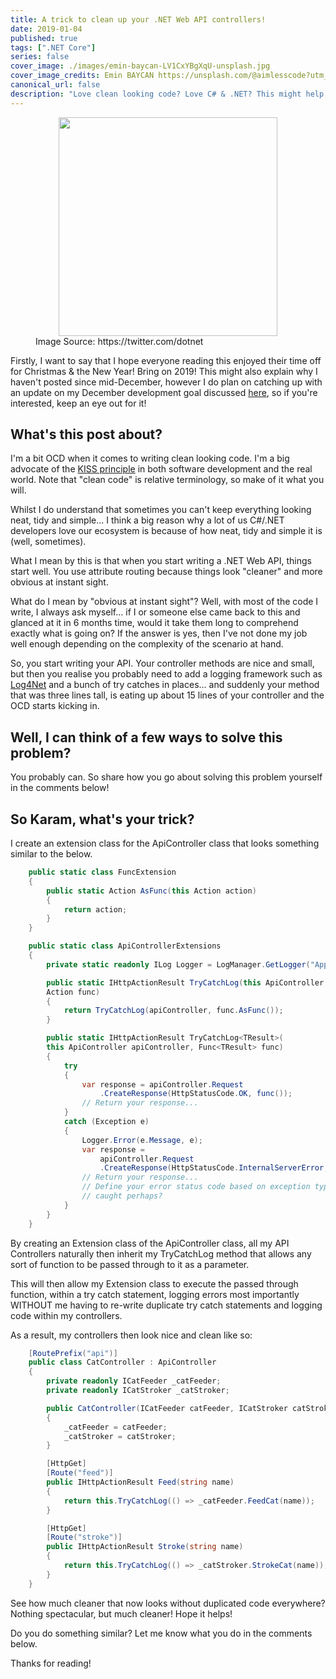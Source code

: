 ```yaml
---
title: A trick to clean up your .NET Web API controllers!
date: 2019-01-04
published: true
tags: [".NET Core"]
series: false
cover_image: ./images/emin-baycan-LV1CxYBgXqU-unsplash.jpg
cover_image_credits: Emin BAYCAN https://unsplash.com/@aimlesscode?utm_source=unsplash&utm_medium=referral&utm_content=creditCopyText
canonical_url: false
description: "Love clean looking code? Love C# & .NET? This might help!"
---
```

<figure>
    <img src="https://pbs.twimg.com/profile_images/531202538360414208/f_3aOvZe_400x400.png" style="display: block; margin-left: auto; margin-right: auto; width: 350px;"/>
    <figcaption>Image Source: https://twitter.com/dotnet</figcaption>
</figure>

Firstly, I want to say that I hope everyone reading this enjoyed their time off for Christmas & the New Year! Bring on 2019! This might also explain why I haven't posted since mid-December, however I do plan on catching up with an update on my December development goal discussed [here](http://www.karam.io/2018/AdonisJS-a-match-made-in-heaven/), so if you're interested, keep an eye out for it!

## What's this post about?
I'm a bit OCD when it comes to writing clean looking code. I'm a big advocate of the [KISS principle](https://en.wikipedia.org/wiki/KISS_principle) in both software development and the real world. Note that "clean code" is relative terminology, so make of it what you will.

Whilst I do understand that sometimes you can't keep everything looking neat, tidy and simple... I think a big reason why a lot of us C#/.NET developers love our ecosystem is because of how neat, tidy and simple it is (well, sometimes).

What I mean by this is that when you start writing a .NET Web API, things start well. You use attribute routing because things look "cleaner" and more obvious at instant sight.

What do I mean by "obvious at instant sight"? Well, with most of the code I write, I always ask myself... if I or someone else came back to this and glanced at it in 6 months time, would it take them long to comprehend exactly what is going on? If the answer is yes, then I've not done my job well enough depending on the complexity of the scenario at hand.

So, you start writing your API. Your controller methods are nice and small, but then you realise you probably need to add a logging framework such as [Log4Net](https://logging.apache.org/log4net/) and a bunch of try catches in places... and suddenly your method that was three lines tall, is eating up about 15 lines of your controller and the OCD starts kicking in.

## Well, I can think of a few ways to solve this problem?
You probably can. So share how you go about solving this problem yourself in the comments below!

## So Karam, what's your trick?
I create an extension class for the ApiController class that looks something similar to the below.

```csharp
    public static class FuncExtension
    {
        public static Action AsFunc(this Action action)
        {
            return action;
        }
    }

    public static class ApiControllerExtensions
    {
        private static readonly ILog Logger = LogManager.GetLogger("Application");

        public static IHttpActionResult TryCatchLog(this ApiController apiController, 
        Action func)
        {
            return TryCatchLog(apiController, func.AsFunc());
        }

        public static IHttpActionResult TryCatchLog<TResult>(
        this ApiController apiController, Func<TResult> func)
        {
            try
            {
                var response = apiController.Request
                    .CreateResponse(HttpStatusCode.OK, func());
                // Return your response...
            }
            catch (Exception e)
            {
                Logger.Error(e.Message, e);
                var response = 
                    apiController.Request
                    .CreateResponse(HttpStatusCode.InternalServerError, func());
                // Return your response... 
                // Define your error status code based on exception type 
                // caught perhaps?
            }
        }
    }
```

By creating an Extension class of the ApiController class, all my API Controllers naturally then inherit my TryCatchLog method that allows any sort of function to be passed through to it as a parameter.

This will then allow my Extension class to execute the passed through function, within a try catch statement, logging errors most importantly WITHOUT me having to re-write duplicate try catch statements and logging code within my controllers.

As a result, my controllers then look nice and clean like so:

```csharp
    [RoutePrefix("api")]
    public class CatController : ApiController
    {
        private readonly ICatFeeder _catFeeder;
        private readonly ICatStroker _catStroker;

        public CatController(ICatFeeder catFeeder, ICatStroker catStroker)
        {
            _catFeeder = catFeeder;
            _catStroker = catStroker;
        }

        [HttpGet]
        [Route("feed")]
        public IHttpActionResult Feed(string name)
        {
            return this.TryCatchLog(() => _catFeeder.FeedCat(name));
        }

        [HttpGet]
        [Route("stroke")]
        public IHttpActionResult Stroke(string name)
        {
            return this.TryCatchLog(() => _catStroker.StrokeCat(name));
        }
    }
```

See how much cleaner that now looks without duplicated code everywhere?
Nothing spectacular, but much cleaner! Hope it helps!

Do you do something similar? Let me know what you do in the comments below.

Thanks for reading!